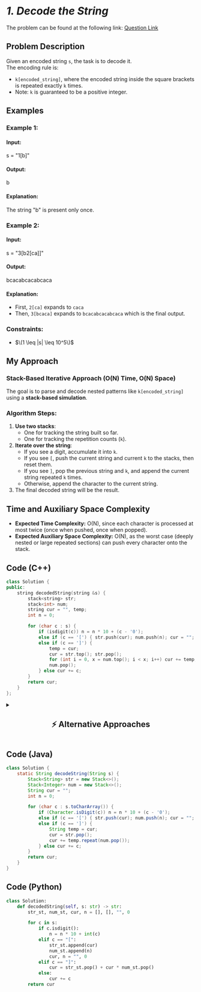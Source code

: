 # *1. Decode the String*  

The problem can be found at the following link: [Question Link](https://www.geeksforgeeks.org/problems/decode-the-string2444/1)  

## **Problem Description**  

Given an encoded string `s`, the task is to decode it.  
The encoding rule is:

- `k[encoded_string]`, where the encoded string inside the square brackets is repeated exactly `k` times.
- Note: `k` is guaranteed to be a positive integer.

## **Examples**

### **Example 1:**  

#### **Input:**  
s = "1[b]"

#### **Output:**  
b

#### **Explanation:**  
The string "b" is present only once.


### **Example 2:**  

#### **Input:**  
s = "3[b2[ca]]"

#### **Output:**  
bcacabcacabcaca

#### **Explanation:**  
- First, `2[ca]` expands to `caca`
- Then, `3[bcaca]` expands to `bcacabcacabcaca` which is the final output.


### **Constraints:**  
- $\(1 \leq |s| \leq 10^5\)$  


## **My Approach**  

### **Stack-Based Iterative Approach (O(N) Time, O(N) Space)**  
The goal is to parse and decode nested patterns like `k[encoded_string]` using a **stack-based simulation**.

### **Algorithm Steps:**  
1. **Use two stacks**:
   - One for tracking the string built so far.
   - One for tracking the repetition counts (`k`).
2. **Iterate over the string**:
   - If you see a digit, accumulate it into `k`.
   - If you see `[`, push the current string and current `k` to the stacks, then reset them.
   - If you see `]`, pop the previous string and `k`, and append the current string repeated `k` times.
   - Otherwise, append the character to the current string.
3. The final decoded string will be the result.


## **Time and Auxiliary Space Complexity**  

- **Expected Time Complexity:** O(N), since each character is processed at most twice (once when pushed, once when popped).  
- **Expected Auxiliary Space Complexity:** O(N), as the worst case (deeply nested or large repeated sections) can push every character onto the stack.  


## **Code (C++)**

```cpp
class Solution {
public:
    string decodedString(string &s) {
        stack<string> str;
        stack<int> num;
        string cur = "", temp;
        int n = 0;

        for (char c : s) {
            if (isdigit(c)) n = n * 10 + (c - '0');
            else if (c == '[') { str.push(cur); num.push(n); cur = ""; n = 0; }
            else if (c == ']') {
                temp = cur;
                cur = str.top(); str.pop();
                for (int i = 0, x = num.top(); i < x; i++) cur += temp;
                num.pop();
            } else cur += c;
        }
        return cur;
    }
};
```


<details>
  <summary><h2 align="center">⚡ Alternative Approaches</h2></summary>

## **2️⃣ Using `deque` Instead of `Stack` (O(N) Time, O(N) Space)**
This approach uses `deque` instead of `stack` for better performance on larger inputs.

```cpp
class Solution {
public:
    string decodedString(string &s) {
        deque<string> str;
        deque<int> num;
        string cur;
        int n = 0;

        for (char c : s) {
            if (isdigit(c)) n = n * 10 + (c - '0');
            else if (c == '[') { str.push_back(cur); num.push_back(n); cur = ""; n = 0; }
            else if (c == ']') {
                string temp = cur;
                cur = str.back(); str.pop_back();
                for (int i = 0; i < num.back(); i++) cur += temp;
                num.pop_back();
            } else cur += c;
        }
        return cur;
    }
};
```
🔹 **Pros:** Faster due to `deque`'s optimized access.  
🔹 **Cons:** Similar complexity but slight memory overhead.

## **3️⃣ Recursive Approach (O(N) Time, O(N) Space)**
This recursive solution simulates decoding via DFS.

```cpp
class Solution {
    int idx = 0;

    string decode(string &s) {
        string cur = "";
        int n = 0;

        while (idx < s.length()) {
            if (isdigit(s[idx])) n = n * 10 + (s[idx++] - '0');
            else if (s[idx] == '[') {
                idx++;
                string temp = decode(s);
                while (n--) cur += temp;
                n = 0;
            } else if (s[idx] == ']') {
                idx++;
                return cur;
            } else cur += s[idx++];
        }
        return cur;
    }

public:
    string decodedString(string &s) {
        idx = 0;
        return decode(s);
    }
};
```
🔹 **Pros:** Uses recursion to break down the problem naturally.  
🔹 **Cons:** Higher memory usage due to recursive stack frames.

## **📊 Comparison of Approaches**

| **Approach**                  | ⏱️ **Time Complexity** | 🗂️ **Space Complexity** | ✅ **Pros**                 | ⚠️ **Cons**                  |
|-------------------------------|---------------------|------------------|----------------------|-------------------|
| **Stack-Based Iterative**       | 🟢 O(N)             | 🟢 O(N)        | Simple and fast      | None               |
| **Deque-Based Iterative**       | 🟢 O(N)             | 🟡 O(N)        | Slightly faster for large data | Slightly more complex |
| **Recursive DFS**               | 🟢 O(N)             | 🔴 O(N)        | Elegant for nested parsing | Stack overflow risk |


## 💡 **Best Choice?**  
- ✅ **For practical use:** Stack-based iterative (O(N) time, O(N) space) is the best balance.  
- ✅ **For highly nested strings:** Recursive DFS can be more intuitive.  
- ✅ **For micro-optimizations:** Deque-based version is worth considering.

</details>


## **Code (Java)**
```java
class Solution {
    static String decodeString(String s) {
        Stack<String> str = new Stack<>();
        Stack<Integer> num = new Stack<>();
        String cur = "";
        int n = 0;

        for (char c : s.toCharArray()) {
            if (Character.isDigit(c)) n = n * 10 + (c - '0');
            else if (c == '[') { str.push(cur); num.push(n); cur = ""; n = 0; }
            else if (c == ']') {
                String temp = cur;
                cur = str.pop();
                cur += temp.repeat(num.pop());
            } else cur += c;
        }
        return cur;
    }
}
```

## **Code (Python)**
```python
class Solution:
    def decodedString(self, s: str) -> str:
        str_st, num_st, cur, n = [], [], "", 0

        for c in s:
            if c.isdigit():
                n = n * 10 + int(c)
            elif c == "[":
                str_st.append(cur)
                num_st.append(n)
                cur, n = "", 0
            elif c == "]":
                cur = str_st.pop() + cur * num_st.pop()
            else:
                cur += c
        return cur
```


